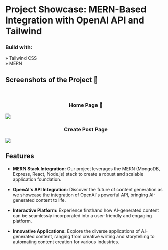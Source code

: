 # Project Showcase: MERN-Based Integration with OpenAI API and Tailwind

<h3>Build with:</h3>
» Tailwind CSS <br>
» MERN


<h2>Screenshots of the Project 📸</h2>
<br>

<h3 align='center'>Home Page  🏡</h3>

<img src='https://github.com/Darshan2923/DreamCanvas/assets/135990671/e2669bf9-7550-4df9-bc3e-392a42e93dd8.png'/>
<h3 align='center'>Create Post Page</h3>
<img src='https://github.com/Darshan2923/DreamCanvas/assets/135990671/d71e1f79-8528-4d56-88b4-62736e643a88.png'/>



## Features

- **MERN Stack Integration:** Our project leverages the MERN (MongoDB, Express, React, Node.js) stack to create a robust and scalable application foundation.

- **OpenAI's API Integration:** Discover the future of content generation as we showcase the integration of OpenAI's powerful API, bringing AI-generated content to life.

- **Interactive Platform:** Experience firsthand how AI-generated content can be seamlessly incorporated into a user-friendly and engaging platform.

- **Innovative Applications:** Explore the diverse applications of AI-generated content, ranging from creative writing and storytelling to automating content creation for various industries.

